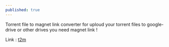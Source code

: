 ```yaml
---
published: true
---
```

Torrent file to magnet link converter
for uploud your torrent files to google-drive or other drives you need magnet link !






Link :
[t2m](https://sir-pouya.tk/t2m "Torrent 2 magnet")
